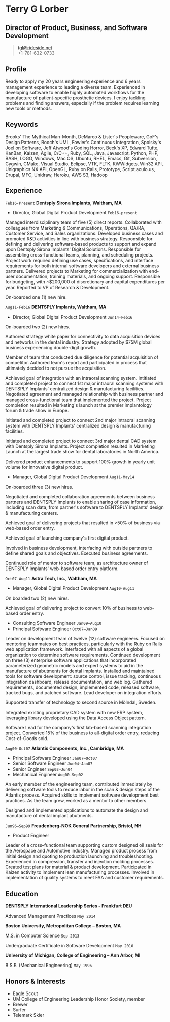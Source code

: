 # Terry G Lorber
## Director of Product, Business, and Software Development        

> <tgl@rideside.net>  
> +1-781-632-0733

## Profile
Ready to apply my 20 years engineering experience and 6 years management experience to leading a diverse team. Experienced in developing software to enable highly automated workflows for the manufacture of patient-specific prosthetic devices. I enjoy tackling problems and finding answers, especially if the problem requires learning new tools or methods.

## Keywords
Brooks' The Mythical Man-Month, DeMarco & Lister's Peopleware, GoF's Design Patterns, Booch's UML, Fowler's Continuous Integration, Spolsky's Joel on Software, Jeff Atwood's Coding Horror, Beck's XP, Edward Tufte, KanBan, Kaizen, Agile, C/C++, Ruby, SQL, Java, Javascript, Python, PHP, BASH, LOGO, Windows, Mac OS, Ubuntu, RHEL, Emacs, Git, Subversion, Cygwin, CMake, Visual Studio, Eclipse, VTK, FLTK, KWWidgets, Win32 API, Unigraphics NX API, OpenGL, Ruby on Rails, Prototype, Script.aculo.us, Drupal, MFC, Unidraw, Heroku, AWS S3, Hadoop

## Experience

`Feb16-Present`
__Dentsply Sirona Implants, Waltham, MA__

- Director, Global Digital Product Development `Feb16-present`

Managed interdisciplinary team of five (5) direct reports. Collaborated with colleagues from Marketing & Communications, Operations, QA/RA, Customer Service, and Sales organizations.  Developed business cases and promoted R&D activities in line with business strategy.  Responsible for defining and delivering software-based products to support and expand upon Dentsply Sirona Implants' Digital Solutions. Responsible for assembling cross-functional teams, planning, and scheduling projects. Project work required defining use cases, specifications, and interface requirements for both internal software developers and external business partners.  Delivered projects to Marketing for commercialization with end-user documentation, training materials, and ongoing support.  Responsible for budgeting, with ~$200,000 of discretionary and capital expenditures per year. Reported to VP of Research & Development.

On-boarded one (1) new hire.

`Aug11-Feb16`
__DENTSPLY Implants, Waltham, MA__

- Director, Global Digital Product Development `Jun14-Feb16`

On-boarded two (2) new hires.

Authored strategy white paper for connectivity to data acquisition devices and networks in the dental industry.  Strategy adopted by $75M global business experiencing double-digit growth.

Member of team that conducted due diligence for potential acquisition of competitor.  Authored team's report and participated in process that ultimately decided to not pursue the acquisition.

Achieved goal of integration with an intraoral scanning system.  Intitiated and completed project to connect 1st major intraoral scanning systems with DENTSPLY Implants' centralized design & manufacturing facilities.  Negotiated agreement and managed relationship with business partner and managed cross-functional team that implemented the project. Project completion resulted in Marketing's launch at the premier implantology forum & trade show in Europe.

Initiated and completed project to connect 2nd major intraoral scanning system with DENTSPLY Implants' centralized design & manufacturing facilities.

Initiated and completed project to connect 3rd major dental CAD system with Dentsply Sirona Implants. Project completion resulted in Marketing Launch at the largest trade show for dental laboratories in North America.

Delivered product enhancements to support 100% growth in yearly unit volume for innovative digital product.

- Manager, Global Digital Product Development `Aug11-May14`

On-boarded three (3) new hires.

Negotiated and completed collaboration agreements between business partners and DENTSPLY Implants to enable sharing of case information, including scan data, from partner's software to DENTSPLY Implants' design & manufacturing centers.

Achieved goal of delivering projects that resulted in >50% of business via web-based order entry.

Achieved goal of launching company's first digital product.

Involved in business development, interfacing with outside partners to define shared goals and objectives. Executed business agreements.

Continued role of mentor to software team, as architecture owner of DENTSPLY Implants' web-based order entry platform.

`Oct07-Aug11`
__Astra Tech, Inc., Waltham, MA__

- Manager, Global Digital Product Development `Aug10-Aug11`

On boarded two (2) new hires.

Achieved goal of delivering project to convert 10% of business to web-based order entry.

- Consulting Software Engineer `Jan09–Aug10` 
- Principal Software Engineer `Oct07–Jan09` 

Leader on development team of twelve (12) software engineers.  Focused on mentoring teammates on best practices, particularly with the Ruby on Rails web application framework. Interfaced with all aspects of a global organization to determine software requirements. Continued development on three (3) enterprise software applications that incorporated parameterized geometric models and expert systems to aid in the manufacture of abutments for dental implants. Installed and maintained tools for software development: source control, issue tracking, continuous integration dashboard, release documentation, and web log.  Gathered requirements, documented design, implemented code, released software, tracked bugs, and patched software.
Lead developer on integration efforts.

Supported transfer of technology to second source in Mölndal, Sweden.

Integrated existing proprietary CAD system with new ERP system, leveraging library developed using the Data Access Object pattern.

Software Lead for the company's first lab-based scanning integration project.  Converted 15% of the business to all-digital order entry, reducing Cost-of-Goods sold.

`Aug00-Oct07` 
__Atlantis Components, Inc., Cambridge, MA__

- Principal Software Engineer 
`Jan07–Oct07` 
- Senior Software Engineer `Jun04–Jan07` 
- Senior Engineer `Sep02–Jun04` 
- Mechanical Engineer `Aug00–Sep02` 

An early member of the engineering team, contributed immediately by delivering software tools to reduce labor in the scan & design steps of the Atlantis process.  Acquired skills to implement software development best practices. As the team grew, worked as a mentor to other members.

Designed and implemented applications to automate the design and manufacture of dental implant abutments.

`Jun96–Sep99`
__Freudenberg-NOK General Partnership, Bristol, NH__
- Product Engineer

Leader of a cross–functional team supporting custom designed oil seals for the Aerospace and Automotive industry. Managed product process from initial design and quoting to production launching and troubleshooting. Experienced in compression, transfer and injection molding processes. Created test plans for material & product development. Participated in Kaizen activity to implement lean manufacturing processes. Involved in implementation of quality systems to meet FAA and customer requirements.

## Education

__DENTSPLY International Leadership Series - Frankfurt DEU__

Advanced Management Practices `May 2014`

__Boston University, Metropolitan College – Boston, MA__

M.S. in Computer Science  `Sep 2013`

Undergraduate Certificate in Software Development  `May 2010`

__University of Michigan, College of Engineering – Ann Arbor, MI__

B.S.E. (Mechanical Engineering)  `May 1996`

## Honors & Interests
- Eagle Scout
- UM College of Engineering Leadership Honor Society, member
- Brewer
- Surfer
- Telemark Skier
